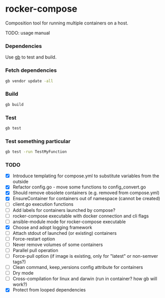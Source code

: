 # rocker-compose

Composition tool for running multiple containers on a host.

TODO: usage manual

### Dependencies

Use [gb](http://getgb.io/) to test and build.

### Fetch dependencies

```bash
gb vendor update -all
```

### Build

```bash
gb build
```

### Test 

```bash
gb test
```

### Test something particular

```bash
gb test -run TestMyFunction
```

### TODO

* [x] Introduce templating for compose.yml to substitute variables from the outside
* [x] Refactor config.go - move some functions to config_convert.go
* [X] Should remove obsolete containers (e.g. removed from compose.yml)
* [X] EnsureContainer for containers out of namespace (cannot be created)
* [ ] client.go execution functions
* [ ] Add labels for containers launched by compose?
* [ ] rocker-compose executable with docker connection and cli flags
* [ ] ansible-module mode for rocker-compose executable
* [X] Choose and adopt logging framework
* [ ] Attach stdout of launched (or existing) containers
* [ ] Force-restart option
* [ ] Never remove volumes of some containers
* [ ] Parallel pull operation
* [ ] Force-pull option (if image is existing, only for "latest" or non-semver tags?)
* [ ] Clean command, keep_versions config attribute for containers
* [ ] Dry mode
* [ ] Cross-compilation for linux and darwin (run in container? how gb will work?)
* [X] Protect from looped dependencies
